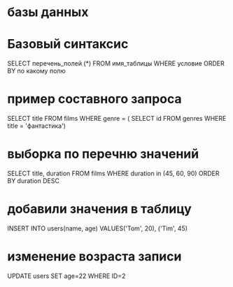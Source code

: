 # базы данных
# Базовый синтаксис

SELECT перечень_полей (*)
FROM имя_таблицы
WHERE условие
ORDER BY по какому полю

# пример составного запроса
SELECT title
FROM films
WHERE genre = (
SELECT id FROM genres
WHERE title = 'фантастика')

# выборка по перечню значений
SELECT title, duration
FROM films
WHERE duration in (45, 60, 90)
ORDER BY duration DESC

# добавили значения в таблицу
INSERT INTO 
users(name, age)
VALUES('Tom', 20),
('Tim', 45)

# изменение возраста записи
UPDATE users
SET age=22
WHERE ID=2